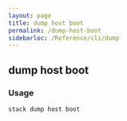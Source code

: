 ```yaml
---
layout: page
title: dump host boot
permalink: /dump-host-boot
sidebarloc: /Reference/cli/dump
---
```


## dump host boot

### Usage

`stack dump host boot`



